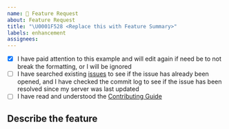 ```yaml
---
name: 🔨 Feature Request
about: Feature Request
title: "\U0001F528 <Replace this with Feature Summary>"
labels: enhancement
assignees:
---
```


<!-- Remove space and place 'x' mark between square [] brackets or click the checkbox after saving to affirm the following points: -->
<!-- (it should look like this: - [x] I have ...) -->
- [x] I have paid attention to this example and will edit again if need be to not break the formatting, or I will be ignored
- [ ] I have searched existing [issues](https://github.com/LandSandBoat/server/issues) to see if the issue has already been opened, and I have checked the commit log to see if the issue has been resolved since my server was last updated
- [ ] I have read and understood the [Contributing Guide](https://github.com/LandSandBoat/server/blob/base/CONTRIBUTING.md)

## Describe the feature

<!-- Add a description of the feature here, with additional links to videos, wikis, promotional announcements etc. if needed -->
